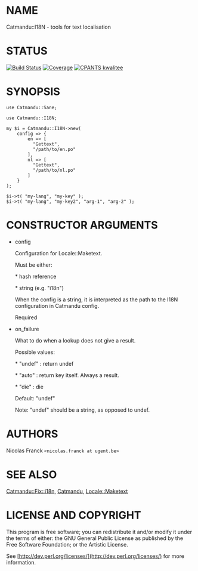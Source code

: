 # NAME

Catmandu::I18N - tools for text localisation

# STATUS

[![Build Status](https://travis-ci.org/LibreCat/Catmandu-I18N.svg?branch=master)](https://travis-ci.org/LibreCat/Catmandu-I18N)
[![Coverage](https://coveralls.io/repos/LibreCat/Catmandu-I18N/badge.png?branch=master)](https://coveralls.io/r/LibreCat/Catmandu-I18N)
[![CPANTS kwalitee](https://cpants.cpanauthors.org/dist/Catmandu-I18N.png)](https://cpants.cpanauthors.org/dist/Catmandu-I18N)

# SYNOPSIS

    use Catmandu::Sane;

    use Catmandu::I18N;

    my $i = Catmandu::I18N->new(
        config => {
            en => [
              "Gettext",
              "/path/to/en.po"
            ],
            nl => [
              "Gettext",
              "/path/to/nl.po"
            ]
        }
    );

    $i->t( "my-lang", "my-key" );
    $i->t( "my-lang", "my-key2", "arg-1", "arg-2" );

# CONSTRUCTOR ARGUMENTS

- config

    Configuration for Locale::Maketext.

    Must be either:

    \* hash reference

    \* string (e.g. "i18n")

    When the config is a string, it is interpreted as the path to the I18N configuration in Catmandu config.

    Required

- on\_failure

    What to do when a lookup does not give a result.

    Possible values:

    \* "undef" : return undef

    \* "auto" : return key itself. Always a result.

    \* "die" : die

    Default: "undef"

    Note: "undef" should be a string, as opposed to undef.

# AUTHORS

Nicolas Franck `<nicolas.franck at ugent.be>`

# SEE ALSO

[Catmandu::Fix::i18n](https://metacpan.org/pod/Catmandu::Fix::i18n), [Catmandu](https://metacpan.org/pod/Catmandu), [Locale::Maketext](https://metacpan.org/pod/Locale::Maketext)

# LICENSE AND COPYRIGHT

This program is free software; you can redistribute it and/or modify it
under the terms of either: the GNU General Public License as published
by the Free Software Foundation; or the Artistic License.

See [http://dev.perl.org/licenses/](http://dev.perl.org/licenses/) for more information.
